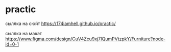 # practic
сыллка на сюйт https://174iamhell.github.io/practic/

сыллка на макэт  https://www.figma.com/design/CuV4Zcu9xj7IQumPVtzpkY/Furniture?node-id=0-1
